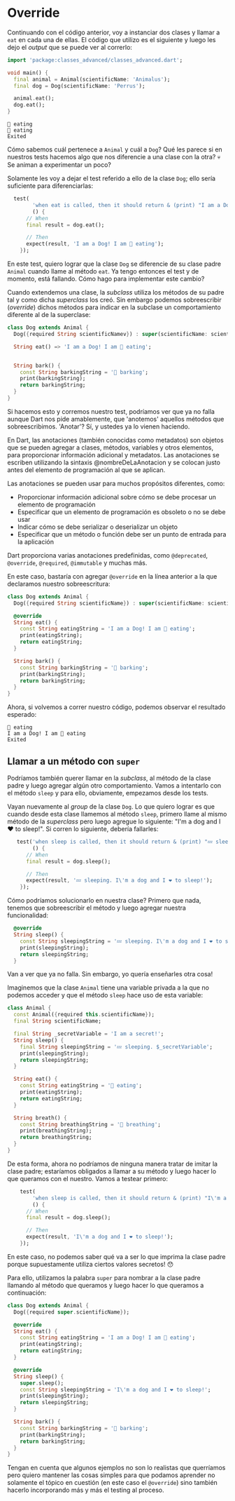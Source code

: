 # Override

Continuando con el código anterior, voy a instanciar dos clases y llamar a `eat`
en cada una de ellas. El código que utilizo es el siguiente y luego les dejo el
_output_ que se puede ver al correrlo:

```dart
import 'package:classes_advanced/classes_advanced.dart';

void main() {
  final animal = Animal(scientificName: 'Animalus');
  final dog = Dog(scientificName: 'Perrus');

  animal.eat();
  dog.eat();
}
```

```shell
🥩 eating
🥩 eating
Exited
```

Cómo sabemos cuál pertenece a `Animal` y cuál a `Dog`? Qué les parece si en
nuestros tests hacemos algo que nos diferencie a una clase con la otra? 💀 Se
animan a experimentar un poco?

Solamente les voy a dejar el test referido a ello de la clase `Dog`; ello sería
suficiente para diferenciarlas:

```dart
  test(
        'when eat is called, then it should return & (print) "I am a Dog! I am 🥩 eating"',
        () {
      // When
      final result = dog.eat();

      // Then
      expect(result, 'I am a Dog! I am 🥩 eating');
    });
```

En este test, quiero lograr que la clase `Dog` se diferencie de su clase padre
`Animal` cuando llame al método `eat`. Ya tengo entonces el test y de momento,
está fallando. Cómo hago para implementar este cambio?

Cuando extendemos una clase, la _subclass_ utiliza los métodos de su padre tal y
como dicha _superclass_ los creó. Sin embargo podemos sobreescribir (_override_)
dichos métodos para indicar en la subclase un comportamiento diferente al de la
superclase:

```dart
class Dog extends Animal {
  Dog({required String scientificNamev}) : super(scientificName: scientificName);

  String eat() => 'I am a Dog! I am 🥩 eating';


  String bark() {
    const String barkingString = '🐶 barking';
    print(barkingString);
    return barkingString;
  }
}
```

Si hacemos esto y corremos nuestro test, podríamos ver que ya no falla aunque
Dart nos pide amablemente, que 'anotemos' aquellos métodos que sobreescribimos.
'Anotar'? Sí, y ustedes ya lo vienen haciendo.

En Dart, las anotaciones (también conocidas como metadatos) son objetos que se
pueden agregar a clases, métodos, variables y otros elementos, para proporcionar
información adicional y metadatos. Las anotaciones se escriben utilizando la
sintaxis @nombreDeLaAnotacion y se colocan justo antes del elemento de
programación al que se aplican.

Las anotaciones se pueden usar para muchos propósitos diferentes, como:

- Proporcionar información adicional sobre cómo se debe procesar un elemento de programación
- Especificar que un elemento de programación es obsoleto o no se debe usar
- Indicar cómo se debe serializar o deserializar un objeto
- Especificar que un método o función debe ser un punto de entrada para la aplicación

Dart proporciona varias anotaciones predefinidas, como `@deprecated`, `@override`, `@required`, `@immutable` y muchas más.

En este caso, bastaría con agregar `@override` en la línea anterior a la que
declaramos nuestro sobreescritura:

```dart
class Dog extends Animal {
  Dog({required String scientificName}) : super(scientificName: scientificName);

  @override
  String eat() {
    const String eatingString = 'I am a Dog! I am 🥩 eating';
    print(eatingString);
    return eatingString;
  }

  String bark() {
    const String barkingString = '🐶 barking';
    print(barkingString);
    return barkingString;
  }
}
```

Ahora, si volvemos a correr nuestro código, podemos observar el resultado esperado:

```shell
🥩 eating
I am a Dog! I am 🥩 eating
Exited
```

## Llamar a un método con `super`

Podríamos también querer llamar en la _subclass_, al método de la clase padre y
luego agregar algún otro comportamiento. Vamos a intentarlo con el método
`sleep` y para ello, obviamente, empezamos desde los tests.

Vayan nuevamente al _group_ de la clase `Dog`. Lo que quiero lograr es que
cuando desde esta clase llamemos al método `sleep`, primero llame al mismo
método de la _superclass_ pero luego agregue lo siguiente: "I\'m a dog and I ❤️
to sleep!". Si corren lo siguiente, debería fallarles:

```dart
   test('when sleep is called, then it should return & (print) "💤 sleeping. I\'m a dog and I ❤️ to sleep!"',
        () {
      // When
      final result = dog.sleep();

      // Then
      expect(result, '💤 sleeping. I\'m a dog and I ❤️ to sleep!');
    });
```

Cómo podríamos solucionarlo en nuestra clase? Primero que nada, tenemos que
sobreescribir el método y luego agregar nuestra funcionalidad:

```dart
  @override
  String sleep() {
    const String sleepingString = '💤 sleeping. I\'m a dog and I ❤️ to sleep!';
    print(sleepingString);
    return sleepingString;
  }
```

Van a ver que ya no falla. Sin embargo, yo quería enseñarles otra cosa!

Imaginemos que la clase `Animal` tiene una variable privada a la que no podemos
acceder y que el método `sleep` hace uso de esta variable:

```dart
class Animal {
  const Animal({required this.scientificName});
  final String scientificName;

  final String _secretVariable = 'I am a secret!';
  String sleep() {
    final String sleepingString = '💤 sleeping. $_secretVariable';
    print(sleepingString);
    return sleepingString;
  }

  String eat() {
    const String eatingString = '🥩 eating';
    print(eatingString);
    return eatingString;
  }

  String breath() {
    const String breathingString = '💨 breathing';
    print(breathingString);
    return breathingString;
  }
}
```

De esta forma, ahora no podríamos de ninguna manera tratar de imitar la clase
padre; estaríamos obligados a llamar a su método y luego hacer lo que queramos
con el nuestro. Vamos a testear primero:

```dart
    test(
        'when sleep is called, then it should return & (print) "I\'m a dog and I ❤️ to sleep!, after calling super.sleep that has secrets!"',
        () {
      // When
      final result = dog.sleep();

      // Then
      expect(result, 'I\'m a dog and I ❤️ to sleep!');
    });
```

En este caso, no podemos saber qué va a ser lo que imprima la clase padre porque
supuestamente utiliza ciertos valores secretos! 😯

Para ello, utilizamos la palabra `super` para nombrar a la clase padre llamando
al método que queramos y luego hacer lo que queramos a continuación:

```dart
class Dog extends Animal {
  Dog({required super.scientificName});

  @override
  String eat() {
    const String eatingString = 'I am a Dog! I am 🥩 eating';
    print(eatingString);
    return eatingString;
  }

  @override
  String sleep() {
    super.sleep();
    const String sleepingString = 'I\'m a dog and I ❤️ to sleep!';
    print(sleepingString);
    return sleepingString;
  }

  String bark() {
    const String barkingString = '🐶 barking';
    print(barkingString);
    return barkingString;
  }
}
```

Tengan en cuenta que algunos ejemplos no son lo realistas que querríamos pero
quiero mantener las cosas simples para que podamos aprender no solamente el
tópico en cuestión (en este caso el `@override`) sino también hacerlo
incorporando más y más el testing al proceso.
